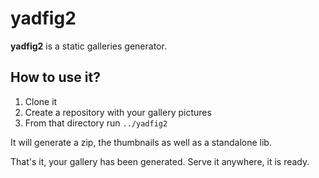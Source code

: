 # yadfig2

**yadfig2** is a static galleries generator.

## How to use it?

1. Clone it
2. Create a repository with your gallery pictures
3. From that directory run ``../yadfig2``

It will generate a zip, the thumbnails as well as a standalone lib.

That's it, your gallery has been generated. Serve it anywhere, it is ready.
